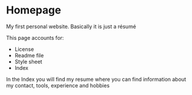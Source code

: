 # Homepage
My first personal website. Basically it is just a résumé

This page accounts for:
* License
* Readme file
* Style sheet
* Index

In the Index you will find my resume where you can find information about my contact, tools, experience and hobbies
